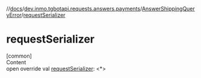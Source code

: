 //[docs](../../../index.md)/[dev.inmo.tgbotapi.requests.answers.payments](../index.md)/[AnswerShippingQueryError](index.md)/[requestSerializer](request-serializer.md)



# requestSerializer  
[common]  
Content  
open override val [requestSerializer](request-serializer.md): <*>  



